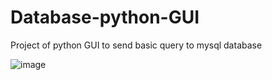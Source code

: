 # Database-python-GUI
Project of python GUI to send basic query to mysql database

![image](https://user-images.githubusercontent.com/97914242/181483390-7d032e68-8896-48ed-8a4c-5ce507cbfd6c.png)

